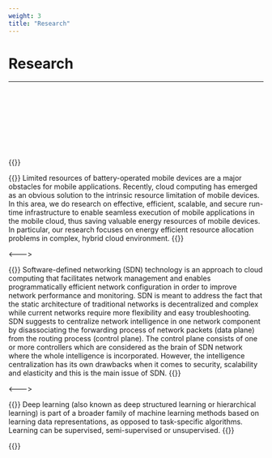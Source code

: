 ```yaml
---
weight: 3
title: "Research"
---
```


# Research  
---
<br><br><br><br><br><br><br><br>
{{<columns>}}  

{{<modal-research en_title="Mobile Cloud Computing" ko_title="모바일 클라우드 컴퓨팅" id="1">}}
Limited resources of battery-operated mobile devices are a major obstacles for mobile applications. Recently, cloud computing has emerged as an obvious solution to the intrinsic resource limitation of mobile devices. In this area, we do research on effective, efficient, scalable, and secure run-time infrastructure to enable seamless execution of mobile applications in the mobile cloud, thus saving valuable energy resources of mobile devices. In particular, our research focuses on energy efficient resource allocation problems in complex, hybrid cloud environment.
{{</modal-research>}}

<--->

{{<modal-research en_title="Software Defined Networks" ko_title="소프트웨어 정의 네트워크" id="2">}}
Software-defined networking (SDN) technology is an approach to cloud computing that facilitates network management and enables programmatically efficient network configuration in order to improve network performance and monitoring. SDN is meant to address the fact that the static architecture of traditional networks is decentralized and complex while current networks require more flexibility and easy troubleshooting. SDN suggests to centralize network intelligence in one network component by disassociating the forwarding process of network packets (data plane) from the routing process (control plane). The control plane consists of one or more controllers which are considered as the brain of SDN network where the whole intelligence is incorporated. However, the intelligence centralization has its own drawbacks when it comes to security, scalability and elasticity and this is the main issue of SDN.
{{</modal-research>}}

<--->

{{<modal-research en_title="Deep Learning" ko_title="딥러닝" id="3">}}
Deep learning (also known as deep structured learning or hierarchical learning) is part of a broader family of machine learning methods based on learning data representations, as opposed to task-specific algorithms. Learning can be supervised, semi-supervised or unsupervised.
{{</modal-research>}}

{{</columns>}}